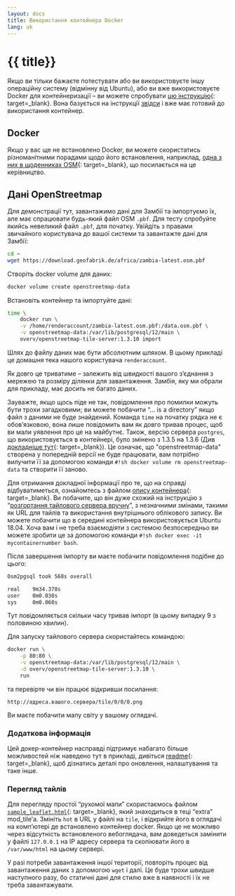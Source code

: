 ```yaml
---
layout: docs
title: Використання контейнера Docker
lang: uk
---
```


# {{ title}}

Якщо ви тільки бажаєте потестувати або ви використовуєте іншу операційну систему (відмінну від Ubuntu), або ви вже використовуєте Docker для контейнеризації&nbsp;– ви можете спробувати [цю інструкцію](https://github.com/Overv/openstreetmap-tile-server/blob/master/README.md){: target=_blank}. Вона базується на інструкції [звідси](/serving-tiles/manually-building-a-tile-server-ubuntu-18-04-lts/) і вже має готовий до використання контейнер.

## Docker

Якщо у вас ще не встановлено Docker, ви можете скористатись різноманітними порадами щодо його встановлення, наприклад, [одна з них в щоденниках OSM](https://www.openstreetmap.org/user/SomeoneElse/diary/45070){: target=_blank}, що посилається на це керівництво.

## Дані OpenStreetmap

Для демонстрації тут, завантажимо дані для Замбії та імпортуємо їх, але має спрацювати будь-який файл OSM `.pbf`. Для тесту спробуйте якийсь невеликий файл `.pbf`, для початку. Увійдіть з правами звичайного користувача до вашої системи та завантажте дані для Замбії:

```sh
cd ~
wget https://download.geofabrik.de/africa/zambia-latest.osm.pbf
```

Створіть docker volume для даних:

```sh
docker volume create openstreetmap-data
```

Встановіть контейнер та імпортуйте дані:

```sh 
time \
    docker run \
    -v /home/renderaccount/zambia-latest.osm.pbf:/data.osm.pbf \
    -v openstreetmap-data:/var/lib/postgresql/12/main \
    overv/openstreetmap-tile-server:1.3.10 import
```

Шлях до файлу даних має бути абсолютним шляхом. В цьому прикладі це домашня тека нашого користувача `renderaccount`.

Як довго це триватиме&nbsp;– залежить від швидкості вашого зʼєднання з мережею та розміру ділянки для завантаження. Замбія, яку ми обрали для прикладу, має досить не багато даних.

Зауважте, якщо щось піде не так, повідомлення про помилки можуть бути трохи загадковими; ви можете побачити “… is a directory” якщо файл з даними не буде знайдений. Команда `time` на початку рядка не є обовʼязковою, вона лише повідомить вам як довго тривав процес, щоб ви мали уявлення про це на майбутнє. Також, версію сервера `postgres`, що використовується в контейнері, було змінено з 1.3.5 на 1.3.6 (Див [докладніше тут](https://github.com/Overv/openstreetmap-tile-server/releases/tag/v1.3.6){: target=_blank}). Це означає, що "openstreetmap-data" створена у попередній версії не буде працювати, вам потрібно вилучити її за допомогою команди `#!sh docker volume rm openstreetmap-data` та створити її заново.

Для отримання докладної інформації про те, що на справді відбуватиметься, ознайомтесь з файлом [опису контейнера](https://github.com/Overv/openstreetmap-tile-server/blob/master/Dockerfile){: target=_blank}. Ви побачите, що він дуже схожий на інструкцію з “[розгортання тайлового сервера вручну](/serving-tiles/manually-building-a-tile-server-ubuntu-18-04-lts/)”, з незначними змінами, такими як URL для тайлів та використання внутрішнього облікового запису. Ви можете побачити що в середині контейнера використовується Ubuntu 18.04. Хоча вам і не треба взаємодіяти з системою безпосередньо ви можете зробити це за допомогою команди `#!sh docker exec -it mycontainernumber bash`.

Після завершення імпорту ви маєте побачити повідомлення подібне до цього:

```sh
Osm2pgsql took 568s overall

real    9m34.378s
user    0m0.030s
sys     0m0.060s
```

Тут повідомляється скільки часу тривав імпорт (в цьому випадку 9 з половиною хвилин).

Для запуску тайлового сервера скористайтесь командою:

```sh
docker run \
    -p 80:80 \
    -v openstreetmap-data:/var/lib/postgresql/12/main \
    -d overv/openstreetmap-tile-server:1.3.10 \
    run
```

та перевірте чи він працює відкривши посилання:

```
http://адреса.вашого.сервера/tile/0/0/0.png
```

Ви маєте побачити мапу світу у вашому оглядачі.

### Додаткова інформація

Цей докер-контейнер насправді підтримує набагато більше можливостей ніж наведено тут в прикладі, дивіться [readme](https://github.com/Overv/openstreetmap-tile-server/blob/master/README.md){: target=_blank}, щоб дізнатись деталі про оновлення, налаштування та таке інше.

### Перегляд тайлів

Для перегляду простої “рухомої мапи” скористаємось файлом [`sample_leaflet.html`](https://github.com/SomeoneElseOSM/mod_tile/blob/switch2osm/extra/sample_leaflet.html){: target=_blank}, який знаходиться в теці “extra” mod_tile’а. Змініть `hot` в URL у файлі на `tile`, і відкрийте його в оглядачі на компʼютері де встановлено контейнер docker. Якщо це не можливо через відсутність встановленого вебоглядача, вам доведеться замінити у файлі `127.0.0.1` на IP адресу сервера та скопіювати його в `/var/www/html` на цьому сервері.

У разі потреби завантаження іншої території, повторіть процес від завантаження даних з допомогою `wget` і далі. Це буде трохи швидше наступного разу, бо статичні дані для стилю вже в наявності і їх не треба завантажувати.
